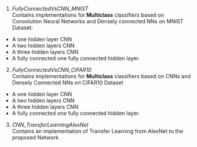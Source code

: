 1. *FullyConnectedVsCNN_MNIST* \
Contains implementations for **Multiclass** classifiers based on Convolution Neural Networks and Densely connected NNs on MNIST Dataset:
- A one hidden layer CNN
- A two hidden layers CNN
- A three hidden layers CNN
- A fully connected one fully connected hidden layer.
2. *FullyConnectedVsCNN_CIFAR10* \
Contains implementations for **Multiclass** classifiers based on CNNs and Densely Connected NNs on CIFAR10 Dataset
- A one hidden layer CNN
- A two hidden layers CNN
- A three hidden layers CNN
- A fully connected one fully connected hidden layer.
3. *CNN_TransferLearningAlexNet* \
Contains an implementation of Transfer Learning from AlexNet to the proposed Network
